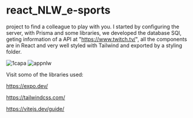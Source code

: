 # react_NLW_e-sports
project to find a colleague to play with you.
I started by configuring the server, with Prisma and some libraries, we developed the database SQl, geting information of a API 
at "https://www.twitch.tv/", all the components are in React and very well styled  with Tailwind and exported by a styling folder.


![1capa](https://user-images.githubusercontent.com/83990871/191040200-36ec0f33-2c6a-4ee3-a330-e6c92390e823.jpeg)
![appnlw](https://user-images.githubusercontent.com/83990871/191040290-cb71f932-d5e0-4077-a152-9d52689a1a31.png)



Visit somo of the libraries used:

https://expo.dev/

https://tailwindcss.com/

https://vitejs.dev/guide/
